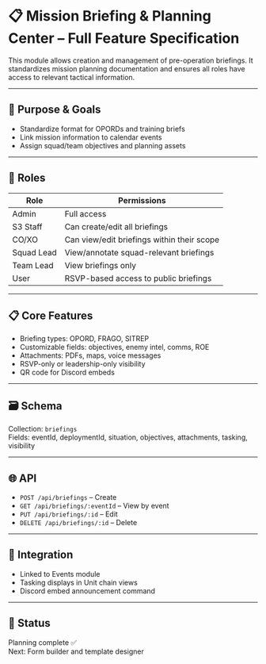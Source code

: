 # 📋 Mission Briefing & Planning Center – Full Feature Specification

This module allows creation and management of pre-operation briefings. It standardizes mission planning documentation and ensures all roles have access to relevant tactical information.

---

## 🎯 Purpose & Goals
- Standardize format for OPORDs and training briefs
- Link mission information to calendar events
- Assign squad/team objectives and planning assets

---

## 👤 Roles

| Role       | Permissions                                   |
|------------|-----------------------------------------------|
| Admin      | Full access                                   |
| S3 Staff   | Can create/edit all briefings                 |
| CO/XO      | Can view/edit briefings within their scope    |
| Squad Lead | View/annotate squad-relevant briefings        |
| Team Lead  | View briefings only                           |
| User       | RSVP-based access to public briefings         |

---

## 📋 Core Features
- Briefing types: OPORD, FRAGO, SITREP
- Customizable fields: objectives, enemy intel, comms, ROE
- Attachments: PDFs, maps, voice messages
- RSVP-only or leadership-only visibility
- QR code for Discord embeds

---

## 🗃️ Schema
Collection: `briefings`  
Fields: eventId, deploymentId, situation, objectives, attachments, tasking, visibility

---

## 🌐 API
- `POST /api/briefings` – Create
- `GET /api/briefings/:eventId` – View by event
- `PUT /api/briefings/:id` – Edit
- `DELETE /api/briefings/:id` – Delete

---

## 🔁 Integration
- Linked to Events module
- Tasking displays in Unit chain views
- Discord embed announcement command

---

## 📌 Status
Planning complete ✅  
Next: Form builder and template designer
